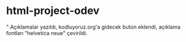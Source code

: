 # html-project-odev
" Açıklamalar yazıldı, kodluyoruz.org'a gidecek buton eklendi, açıklama fontları "helvetica neue" çevirildi.
